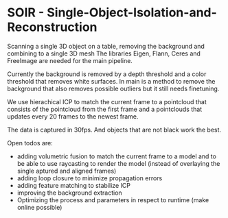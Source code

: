 # SOIR - Single-Object-Isolation-and-Reconstruction
Scanning a single 3D object on a table, removing the background and combining to a single 3D mesh
The libraries Eigen, Flann, Ceres and FreeImage are needed for the main pipeline. 

Currently the background is removed by a depth threshold and a color threshold that removes white surfaces. In main is a method to remove the background that also removes possible outliers but it still needs finetuning.

We use hierachical ICP to match the current frame to a pointcloud that consists of the pointcloud from the first frame and a pointclouds that updates every 20 frames to the newest frame. 

The data is captured in 30fps. And objects that are not black work the best.

Open todos are:
- adding volumetric fusion to match the current frame to a model and to be able to use raycasting to render the model (instead of overlaying the single aptured and aligned frames)
- adding loop closure to minimize propagation errors
- adding feature matching to stabilize ICP
- improving the background extraction
- Optimizing the process and parameters in respect to runtime (make online possible)

